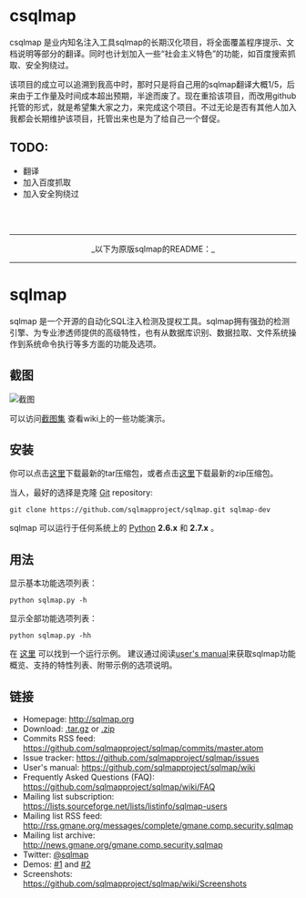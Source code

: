 csqlmap
==

csqlmap 是业内知名注入工具sqlmap的长期汉化项目，将全面覆盖程序提示、文档说明等部分的翻译。同时也计划加入一些“社会主义特色”的功能，如百度搜索抓取、安全狗绕过。

该项目的成立可以追溯到我高中时，那时只是将自己用的sqlmap翻译大概1/5，后来由于工作量及时间成本超出预期，半途而废了。现在重拾该项目，而改用github托管的形式，就是希望集大家之力，来完成这个项目。不过无论是否有其他人加入我都会长期维护该项目，托管出来也是为了给自己一个督促。

TODO:
----
* 翻译
* 加入百度抓取
* 加入安全狗绕过

<br>
<br>

----

<center>_以下为原版sqlmap的README：_</center>

----

sqlmap
==

sqlmap 是一个开源的自动化SQL注入检测及提权工具。sqlmap拥有强劲的检测引擎、为专业渗透师提供的高级特性，也有从数据库识别、数据拉取、文件系统操作到系统命令执行等多方面的功能及选项。

截图
----

![截图](https://raw.github.com/wiki/sqlmapproject/sqlmap/images/sqlmap_screenshot.png)

可以访问[截图集](https://github.com/sqlmapproject/sqlmap/wiki/Screenshots) 查看wiki上的一些功能演示。

安装
----

你可以点击[这里](https://github.com/sqlmapproject/sqlmap/tarball/master)下载最新的tar压缩包，或者点击[这里](https://github.com/sqlmapproject/sqlmap/zipball/master)下载最新的zip压缩包。

当人，最好的选择是克隆 [Git](https://github.com/sqlmapproject/sqlmap) repository:

    git clone https://github.com/sqlmapproject/sqlmap.git sqlmap-dev

sqlmap 可以运行于任何系统上的 [Python](http://www.python.org/download/) **2.6.x** 和 **2.7.x** 。

用法
----

显示基本功能选项列表：

    python sqlmap.py -h

显示全部功能选项列表：

    python sqlmap.py -hh


在 [这里](https://gist.github.com/stamparm/5335217) 可以找到一个运行示例。
建议通过阅读[user's manual](https://github.com/sqlmapproject/sqlmap/wiki)来获取sqlmap功能概览、支持的特性列表、附带示例的选项说明。

链接
----

* Homepage: http://sqlmap.org
* Download: [.tar.gz](https://github.com/sqlmapproject/sqlmap/tarball/master) or [.zip](https://github.com/sqlmapproject/sqlmap/zipball/master)
* Commits RSS feed: https://github.com/sqlmapproject/sqlmap/commits/master.atom
* Issue tracker: https://github.com/sqlmapproject/sqlmap/issues
* User's manual: https://github.com/sqlmapproject/sqlmap/wiki
* Frequently Asked Questions (FAQ): https://github.com/sqlmapproject/sqlmap/wiki/FAQ
* Mailing list subscription: https://lists.sourceforge.net/lists/listinfo/sqlmap-users
* Mailing list RSS feed: http://rss.gmane.org/messages/complete/gmane.comp.security.sqlmap
* Mailing list archive: http://news.gmane.org/gmane.comp.security.sqlmap
* Twitter: [@sqlmap](https://twitter.com/sqlmap)
* Demos: [#1](http://www.youtube.com/user/inquisb/videos) and [#2](http://www.youtube.com/user/stamparm/videos)
* Screenshots: https://github.com/sqlmapproject/sqlmap/wiki/Screenshots
